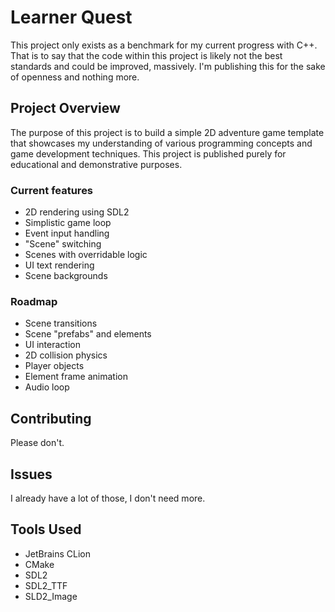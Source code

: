 # Learner Quest

This project only exists as a benchmark for my current progress with C++. That is to say that the code within this project is likely not the best standards and could be improved, massively. I'm publishing this for the sake of openness and nothing more.

## Project Overview

The purpose of this project is to build a simple 2D adventure game template that showcases my understanding of various programming concepts and game development techniques. This project is published purely for educational and demonstrative purposes.

### Current features

- 2D rendering using SDL2
- Simplistic game loop
- Event input handling
- "Scene" switching
- Scenes with overridable logic
- UI text rendering
- Scene backgrounds

### Roadmap

- Scene transitions
- Scene "prefabs" and elements
- UI interaction
- 2D collision physics
- Player objects
- Element frame animation
- Audio loop

## Contributing

Please don't.

## Issues

I already have a lot of those, I don't need more.

## Tools Used

- JetBrains CLion
- CMake
- SDL2
- SDL2_TTF
- SLD2_Image